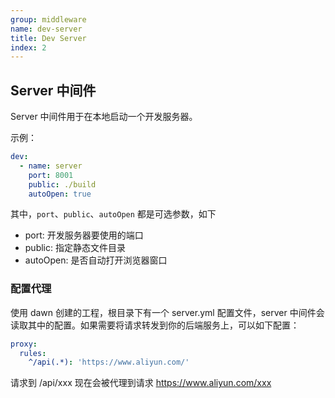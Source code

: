 ```yaml
---
group: middleware
name: dev-server
title: Dev Server
index: 2
---
```


## Server 中间件

Server 中间件用于在本地启动一个开发服务器。

示例：

```yml
dev:
  - name: server
    port: 8001       
    public: ./build
    autoOpen: true
```

其中，`port`、`public`、`autoOpen` 都是可选参数，如下

* port: 开发服务器要使用的端口
* public: 指定静态文件目录
* autoOpen: 是否自动打开浏览器窗口

### 配置代理

使用 dawn 创建的工程，根目录下有一个 server.yml 配置文件，server 中间件会读取其中的配置。如果需要将请求转发到你的后端服务上，可以如下配置：

```yml
proxy:
  rules: 
    ^/api(.*): 'https://www.aliyun.com/'
```

请求到 /api/xxx 现在会被代理到请求 https://www.aliyun.com/xxx
